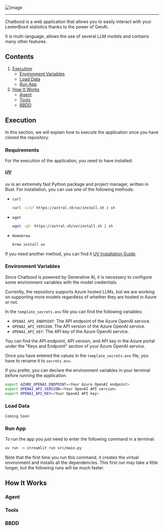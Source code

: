 ![image](https://github.com/user-attachments/assets/e2f778f5-8ae4-465f-9362-250b8914c7ba)

---

Chatboxd is a web application that allows you to easily interact with your LeeterBoxd statistics thanks to the power of GenAI.

It is multi-language, allows the use of several LLM models and contains many other features.

## Contents

1. [Execution](#execution)
    - [Environment Variables](#environment-variables)
    - [Load Data](#load-data)
    - [Run App](#run-app)
2. [How It Works](#how-it-works)
    - [Agent](#agent)
    - [Tools](#tools)
    - [BBDD](#bbdd)

## Execution

In this section, we will explain how to execute the application once you have cloned the repository.

### Requirements

For the execution of the application, you need to have installed:

##### [UV](https://docs.astral.sh/uv/)

uv is an extremely fast Python package and project manager, written in Rust. For installation, you can use one of the following methods:

-   `curl`
    ```bash
    curl -LsSf https://astral.sh/uv/install.sh | sh
    ```
-   `wget`
    ```bash
    wget -qO- https://astral.sh/uv/install.sh | sh
    ```
-   `Homebrew`
    ```bash
    brew install uv
    ```

If you need another method, you can find it [UV Installation Guide](https://docs.astral.sh/uv/getting-started/installation/).

### Environment Variables

Since Chatboxd is powered by Generative AI, it is necessary to configure some environment variables with the model credentials.

Currently, the repository supports Azure hosted LLMs, but we are working on supporting more models regardless of whether they are hosted in Azure or not.

In the `template_secrets.env` file you can find the following variables:

-   `OPENAI_API_ENDPOINT`: The API endpoint of the Azure OpenAI service.
-   `OPENAI_API_VERSION`: The API version of the Azure OpenAI service.
-   `OPENAI_API_KEY`: The API key of the Azure OpenAI service.

You can find the API endpoint, API version, and API key in the Azure portal under the "Keys and Endpoint" section of your Azure OpenAI service.

Once you have entered the values in the `template_secrets.env` file, you have to rename it to `secrets.env`.

If you prefer, you can declare the environment variables in your terminal before running the application.

```bash
export AZURE_OPENAI_ENDPOINT=<Your Azure OpenAI endpoint>
export OPENAI_API_VERSION=<Your OpenAI API version>
export OPENAI_API_KEY=<Your OpenAI API key>
```

### Load Data

`Coming Soon`

### Run App

To run the app you just need to enter the following command in a terminal:

```bash
uv run -m streamlit run src/main.py
```

Note that the first time you run this command, it creates the virtual environment and installs all the dependencies. This first run may take a little longer, but the following runs will be much faster.

## How It Works

### Agent

### Tools

### BBDD
